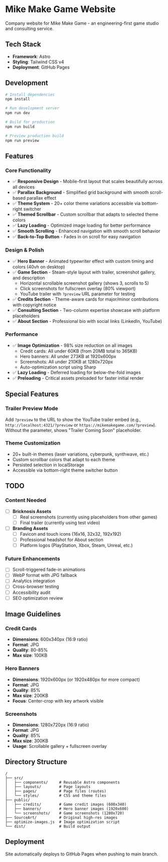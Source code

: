 # Mike Make Game Website

Company website for Mike Make Game - an engineering-first game studio and consulting service.

## Tech Stack
- **Framework**: Astro
- **Styling**: Tailwind CSS v4
- **Deployment**: GitHub Pages

## Development

```bash
# Install dependencies
npm install

# Run development server
npm run dev

# Build for production
npm run build

# Preview production build
npm run preview
```

## Features

### Core Functionality
- ✅ **Responsive Design** - Mobile-first layout that scales beautifully across all devices
- ✅ **Parallax Background** - Simplified grid background with smooth scroll-based parallax effect
- ✅ **Theme System** - 20+ color theme variations accessible via bottom-right switcher
- ✅ **Themed Scrollbar** - Custom scrollbar that adapts to selected theme colors
- ✅ **Lazy Loading** - Optimized image loading for better performance
- ✅ **Smooth Scrolling** - Enhanced navigation with smooth scroll behavior
- ✅ **Back-to-Top Button** - Fades in on scroll for easy navigation

### Design & Polish
- ✅ **Hero Banner** - Animated typewriter effect with custom timing and colors (40vh on desktop)
- ✅ **Game Section** - Steam-style layout with trailer, screenshot gallery, and description
  - Horizontal scrollable screenshot gallery (shows 3, scrolls to 5)
  - Click screenshots for fullscreen overlay (80% viewport)
  - YouTube trailer with `?preview` URL parameter for testing
- ✅ **Credits Section** - Theme-aware cards for major/minor contributions with copyright notice
- ✅ **Consulting Section** - Two-column expertise showcase with platform placeholders
- ✅ **About Section** - Professional bio with social links (LinkedIn, YouTube)

### Performance
- ✅ **Image Optimization** - 98% size reduction on all images
  - Credit cards: All under 60KB (from 20MB total to 365KB)
  - Hero banners: All under 273KB at 1920x600px
  - Screenshots: All under 210KB at 1280x720px
  - Auto-optimization script using Sharp
- ✅ **Lazy Loading** - Deferred loading for below-the-fold images
- ✅ **Preloading** - Critical assets preloaded for faster initial render

## Special Features

### Trailer Preview Mode
Add `?preview` to the URL to show the YouTube trailer embed (e.g., `http://localhost:4321/?preview` or `https://mikemakegame.com/?preview`). Without the parameter, shows "Trailer Coming Soon" placeholder.

### Theme Customization
- 20+ built-in themes (laser variations, cyberpunk, synthwave, etc.)
- Custom scrollbar colors that adapt to each theme
- Persisted selection in localStorage
- Accessible via bottom-right theme switcher button

## TODO

### Content Needed
- [ ] **Bricknosis Assets**
  - [ ] Real screenshots (currently using placeholders from other games)
  - [ ] Final trailer (currently using test video)
- [ ] **Branding Assets**
  - [ ] Favicon and touch icons (16x16, 32x32, 192x192)
  - [ ] Professional headshot for About section
  - [ ] Platform logos (PlayStation, Xbox, Steam, Unreal, etc.)

### Future Enhancements
- [ ] Scroll-triggered fade-in animations
- [ ] WebP format with JPG fallback
- [ ] Analytics integration
- [ ] Cross-browser testing
- [ ] Accessibility audit
- [ ] SEO optimization review

## Image Guidelines

### Credit Cards
- **Dimensions**: 600x340px (16:9 ratio)
- **Format**: JPG
- **Quality**: 80-85%
- **Max size**: 100KB

### Hero Banners
- **Dimensions**: 1920x600px (or 1920x480px for more compact)
- **Format**: JPG
- **Quality**: 85%
- **Max size**: 200KB
- **Focus**: Center-crop with key artwork visible

### Screenshots
- **Dimensions**: 1280x720px (16:9 ratio)
- **Format**: JPG
- **Quality**: 85%
- **Max size**: 300KB
- **Usage**: Scrollable gallery + fullscreen overlay

## Directory Structure

```
/
├── src/
│   ├── components/     # Reusable Astro components
│   ├── layouts/        # Page layouts
│   ├── pages/          # Page files (routes)
│   └── styles/         # CSS and theme files
├── public/
│   ├── credits/        # Game credit images (600x340)
│   ├── banners/        # Hero banner images (1920x600)
│   └── screenshots/    # Game screenshots (1280x720)
├── SourceArt/          # Original high-res images
├── optimize-images.js  # Image optimization script
└── dist/               # Build output
```

## Deployment

Site automatically deploys to GitHub Pages when pushing to main branch.
